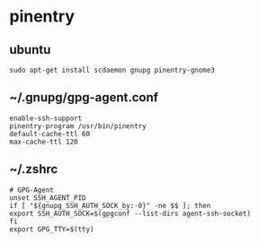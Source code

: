 # pinentry


## ubuntu

    sudo apt-get install scdaemon gnupg pinentry-gnome3

## ~/.gnupg/gpg-agent.conf

    enable-ssh-support
    pinentry-program /usr/bin/pinentry
    default-cache-ttl 60
    max-cache-ttl 120

## ~/.zshrc
    # GPG-Agent
    unset SSH_AGENT_PID
    if [ "${gnupg_SSH_AUTH_SOCK_by:-0}" -ne $$ ]; then
    export SSH_AUTH_SOCK=$(gpgconf --list-dirs agent-ssh-socket)
    fi
    export GPG_TTY=$(tty)
